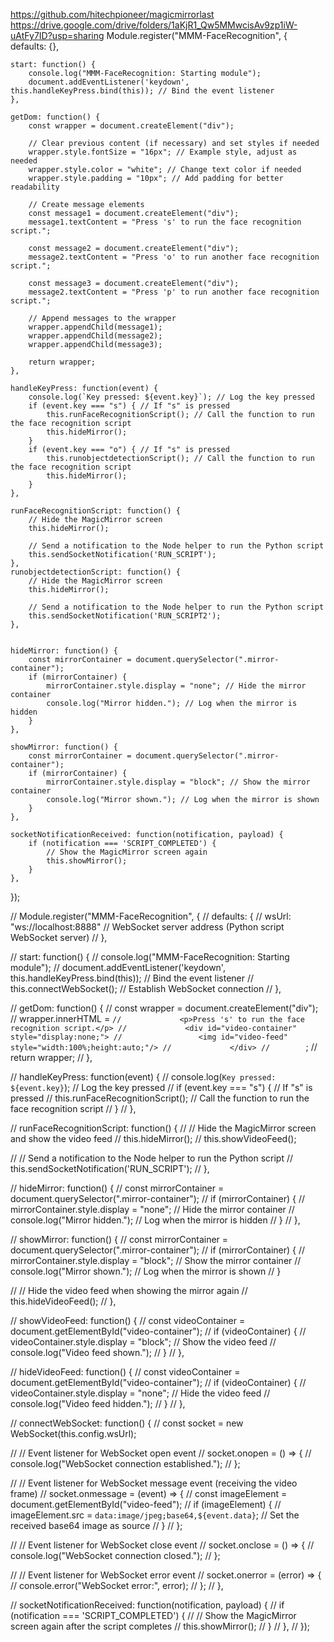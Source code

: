 https://github.com/hitechpioneer/magicmirrorlast
https://drive.google.com/drive/folders/1aKjR1_Qw5MMwcisAv9zp1iW-uAtFy7ID?usp=sharing
Module.register("MMM-FaceRecognition", {
    defaults: {},

    start: function() {
        console.log("MMM-FaceRecognition: Starting module");
        document.addEventListener('keydown', this.handleKeyPress.bind(this)); // Bind the event listener
    },

    getDom: function() {
        const wrapper = document.createElement("div");
    
        // Clear previous content (if necessary) and set styles if needed
        wrapper.style.fontSize = "16px"; // Example style, adjust as needed
        wrapper.style.color = "white"; // Change text color if needed
        wrapper.style.padding = "10px"; // Add padding for better readability
    
        // Create message elements
        const message1 = document.createElement("div");
        message1.textContent = "Press 's' to run the face recognition script.";
        
        const message2 = document.createElement("div");
        message2.textContent = "Press 'o' to run another face recognition script.";

        const message3 = document.createElement("div");
        message2.textContent = "Press 'p' to run another face recognition script.";
    
        // Append messages to the wrapper
        wrapper.appendChild(message1);
        wrapper.appendChild(message2);
        wrapper.appendChild(message3);
    
        return wrapper;
    },

    handleKeyPress: function(event) {
        console.log(`Key pressed: ${event.key}`); // Log the key pressed
        if (event.key === "s") { // If "s" is pressed
            this.runFaceRecognitionScript(); // Call the function to run the face recognition script
            this.hideMirror();
        }
        if (event.key === "o") { // If "s" is pressed
            this.runobjectdetectionScript(); // Call the function to run the face recognition script
            this.hideMirror();
        }
    },

    runFaceRecognitionScript: function() {
        // Hide the MagicMirror screen
        this.hideMirror();

        // Send a notification to the Node helper to run the Python script
        this.sendSocketNotification('RUN_SCRIPT');
    },
    runobjectdetectionScript: function() {
        // Hide the MagicMirror screen
        this.hideMirror();

        // Send a notification to the Node helper to run the Python script
        this.sendSocketNotification('RUN_SCRIPT2');
    },


    hideMirror: function() {
        const mirrorContainer = document.querySelector(".mirror-container");
        if (mirrorContainer) {
            mirrorContainer.style.display = "none"; // Hide the mirror container
            console.log("Mirror hidden."); // Log when the mirror is hidden
        }
    },

    showMirror: function() {
        const mirrorContainer = document.querySelector(".mirror-container");
        if (mirrorContainer) {
            mirrorContainer.style.display = "block"; // Show the mirror container
            console.log("Mirror shown."); // Log when the mirror is shown
        }
    },

    socketNotificationReceived: function(notification, payload) {
        if (notification === 'SCRIPT_COMPLETED') {
            // Show the MagicMirror screen again
            this.showMirror();
        }
    },
});


// Module.register("MMM-FaceRecognition", {
//     defaults: {
//         wsUrl: "ws://localhost:8888" // WebSocket server address (Python script WebSocket server)
//     },

//     start: function() {
//         console.log("MMM-FaceRecognition: Starting module");
//         document.addEventListener('keydown', this.handleKeyPress.bind(this)); // Bind the event listener
//         this.connectWebSocket(); // Establish WebSocket connection
//     },

//     getDom: function() {
//         const wrapper = document.createElement("div");
//         wrapper.innerHTML = `
//             <p>Press 's' to run the face recognition script.</p>
//             <div id="video-container" style="display:none;">
//                 <img id="video-feed" style="width:100%;height:auto;"/>
//             </div>
//         `;
//         return wrapper;
//     },

//     handleKeyPress: function(event) {
//         console.log(`Key pressed: ${event.key}`); // Log the key pressed
//         if (event.key === "s") { // If "s" is pressed
//             this.runFaceRecognitionScript(); // Call the function to run the face recognition script
//         }
//     },

//     runFaceRecognitionScript: function() {
//         // Hide the MagicMirror screen and show the video feed
//         this.hideMirror();
//         this.showVideoFeed();

//         // Send a notification to the Node helper to run the Python script
//         this.sendSocketNotification('RUN_SCRIPT');
//     },

//     hideMirror: function() {
//         const mirrorContainer = document.querySelector(".mirror-container");
//         if (mirrorContainer) {
//             mirrorContainer.style.display = "none"; // Hide the mirror container
//             console.log("Mirror hidden."); // Log when the mirror is hidden
//         }
//     },

//     showMirror: function() {
//         const mirrorContainer = document.querySelector(".mirror-container");
//         if (mirrorContainer) {
//             mirrorContainer.style.display = "block"; // Show the mirror container
//             console.log("Mirror shown."); // Log when the mirror is shown
//         }

//         // Hide the video feed when showing the mirror again
//         this.hideVideoFeed();
//     },

//     showVideoFeed: function() {
//         const videoContainer = document.getElementById("video-container");
//         if (videoContainer) {
//             videoContainer.style.display = "block"; // Show the video feed
//             console.log("Video feed shown.");
//         }
//     },

//     hideVideoFeed: function() {
//         const videoContainer = document.getElementById("video-container");
//         if (videoContainer) {
//             videoContainer.style.display = "none"; // Hide the video feed
//             console.log("Video feed hidden.");
//         }
//     },

//     connectWebSocket: function() {
//         const socket = new WebSocket(this.config.wsUrl);

//         // Event listener for WebSocket open event
//         socket.onopen = () => {
//             console.log("WebSocket connection established.");
//         };

//         // Event listener for WebSocket message event (receiving the video frame)
//         socket.onmessage = (event) => {
//             const imageElement = document.getElementById("video-feed");
//             if (imageElement) {
//                 imageElement.src = `data:image/jpeg;base64,${event.data}`; // Set the received base64 image as source
//             }
//         };

//         // Event listener for WebSocket close event
//         socket.onclose = () => {
//             console.log("WebSocket connection closed.");
//         };

//         // Event listener for WebSocket error event
//         socket.onerror = (error) => {
//             console.error("WebSocket error:", error);
//         };
//     },

//     socketNotificationReceived: function(notification, payload) {
//         if (notification === 'SCRIPT_COMPLETED') {
//             // Show the MagicMirror screen again after the script completes
//             this.showMirror();
//         }
//     },
// });


